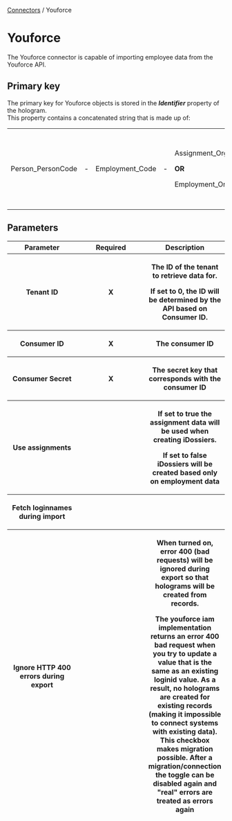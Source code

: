 <a href="javascript:void(0)" class="help-trigger"
data-helpkey="SysPage_Connector">Connectors</a> / Youforce

# Youforce

The Youforce connector is capable of importing employee data from the
Youforce API.

## Primary key

The primary key for Youforce objects is stored in the ***Identifier***
property of the hologram.  
This property contains a concatenated string that is made up of:

<table class="table table-bordered" style="width:100%;">
<colgroup>
<col style="width: 14%" />
<col style="width: 14%" />
<col style="width: 14%" />
<col style="width: 14%" />
<col style="width: 14%" />
<col style="width: 14%" />
<col style="width: 14%" />
</colgroup>
<tbody>
<tr class="odd">
<td width="110"><p>Person_PersonCode</p></td>
<td width="16"><p>-</p></td>
<td width="104"><p>Employment_Code</p></td>
<td width="21"><p>-</p></td>
<td width="215"><p>Assignment_OrganizationUnit_ShortName</p>
<p><strong>OR</strong></p>
<p>Employment_OrganizationUnit_ShortName</p></td>
<td width="16"><p>-</p></td>
<td width="141"><p>Assignment_StartDate</p>
<p><strong>OR</strong></p>
<p>Employment_HireDate</p>
<p><em>in the format: yyyyMMdd</em></p></td>
</tr>
</tbody>
</table>

## Parameters

<table class="table table-bordered">
<colgroup>
<col style="width: 33%" />
<col style="width: 33%" />
<col style="width: 33%" />
</colgroup>
<thead class="thead-light">
<tr class="header">
<th>Parameter</th>
<th class="text-center">Required</th>
<th>Description</th>
</tr>
<tr class="odd">
<th width="172"><p>Tenant ID</p></th>
<th width="68"><p><strong>X</strong></p></th>
<th width="378"><p>The ID of the tenant to retrieve data for.</p>
<p>If set to 0, the ID will be determined by the API based on Consumer
ID.</p></th>
</tr>
<tr class="header">
<th width="172"><p>Consumer ID</p></th>
<th width="68"><p><strong>X</strong></p></th>
<th width="378"><p>The consumer ID</p></th>
</tr>
<tr class="odd">
<th width="172"><p>Consumer Secret</p></th>
<th width="68"><p><strong>X</strong></p></th>
<th width="378"><p>The secret key that corresponds with the consumer
ID</p></th>
</tr>
<tr class="header">
<th width="172"><p>Use assignments</p></th>
<th width="68"><p><strong> </strong></p></th>
<th width="378"><p>If set to true the assignment data will be used when
creating iDossiers.</p>
<p>If set to false iDossiers will be created based only on employment
data</p></th>
</tr>
<tr class="odd">
<th width="172"><p>Fetch loginnames during import</p></th>
<th width="68"><p><strong> </strong></p></th>
<th width="378"></th>
</tr>
<tr class="header">
<th width="172"><p>Ignore HTTP 400 errors during export</p></th>
<th width="68"><p><strong> </strong></p></th>
<th width="378"><p>When turned on, error 400 (bad requests) will be
ignored during export so that holograms will be created from
records.</p>
<p>The youforce iam implementation returns an error 400 bad request when
you try to update a value that is the same as an existing loginid value.
As a result, no holograms are created for existing records (making it
impossible to connect systems with existing data). This checkbox makes
migration possible. After a migration/connection the toggle can be
disabled again and "real" errors are treated as errors again</p></th>
</tr>
</thead>
&#10;</table>
